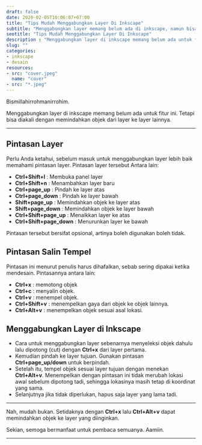 ```yaml
---
draft: false
date: 2020-02-05T10:06:07+07:00
title: "Tips Mudah Menggabungkan Layer Di Inkscape"
subtitle: "Menggabungkan layer memang belum ada di inkscape, namun bisa dengan cara ini"
seotitle: "Tips Mudah Menggabungkan Layer Di Inkscape"
description : "Menggabungkan layer di inkscape memang belum ada untuk fitur ini. Tetapi bisa diakali dengan memindahkan objek dari layer ke layer lainnya."
slug: ""
categories:
- inkscape
- desain
resources:
- src: "cover.jpeg"
  name: "cover"
- src: "*.jpeg"
---
```


Bismillahirrohmanirrohim.

Menggabungkan layer di inkscape memang belum ada untuk fitur ini. Tetapi bisa diakali dengan memindahkan objek dari layer ke layer lainnya.

***

## Pintasan Layer

Perlu Anda ketahui, sebelum masuk untuk menggabungkan layer lebih baik memahami pintasan layer. Pintasan layer tersebut Antara lain:

* **Ctrl+Shift+l** : Membuka panel layer
* **Ctrl+Shift+n** : Menambahkan layer baru
* **Ctrl+page_up** : Pindah ke layer atas
* **Ctrl+page_down** : Pindah ke layer bawah
* **Shift+page_up** : Memindahkan objek ke layer atas
* **Shift+page_down** : Memindahkan objek ke layer bawah
* **Ctrl+Shift+page_up** : Menaikkan layer ke atas
* **Ctrl+Shift+page_down** : Menurunkan layer ke bawah

Pintasan tersebut bersifat opsional, artinya boleh digunakan boleh tidak.

## Pintasan Salin Tempel

Pintasan ini menurut penulis harus dihafalkan, sebab sering dipakai ketika mendesain. Pintasannya antara lain:

* **Ctrl+x** : memotong objek
* **Ctrl+c** : menyalin objek.
* **Ctrl+v** : menempel objek.
* **Ctrl+Shift+v** : menempelkan gaya dari objek ke objek lainnya.
* **Ctrl+Alt+v** : menempelkan objek sesuai asal lokasi.

## Menggabungkan Layer di Inkscape

* Cara untuk menggabungkan layer sebenarnya menyeleksi objek dahulu lalu dipotong (cut) dengan **Ctrl+x** dari layer pertama.
* Kemudian pindah ke layer tujuan. Gunakan pintasan **Ctrl+page_up/down** untuk berpindah.
* Setelah itu, tempel objek sesuai layer tujuan dengan menekan **Ctrl+Alt+v**. Menempelkan dengan pintasan ini tidak merubah lokasi awal sebelum dipotong tadi, sehingga lokasinya masih tetap di koordinat yang sama.
* Selanjutnya jika tidak diperlukan, hapus saja layer yang lama tadi.

***

Nah, mudah bukan. Setidaknya dengan **Ctrl+x** lalu **Ctrl+Alt+v** dapat memindahkan objek ke layer yang diinginkan.

Sekian, semoga bermanfaat untuk pembaca semuanya. Aamiin.

***
